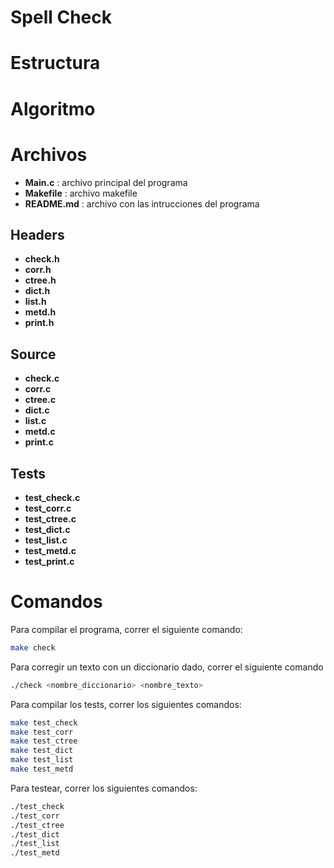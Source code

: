 # Spell Check

# Estructura
# Algoritmo
# Archivos
* **Main.c** : archivo principal del programa
* **Makefile** : archivo makefile
* **README.md** : archivo con las intrucciones del programa
## Headers
* **check.h**
* **corr.h**
* **ctree.h**
* **dict.h**
* **list.h**
* **metd.h**
* **print.h**
## Source
* **check.c**
* **corr.c**
* **ctree.c**
* **dict.c**
* **list.c**
* **metd.c**
* **print.c**
## Tests
* **test_check.c**
* **test_corr.c**
* **test_ctree.c**
* **test_dict.c**
* **test_list.c**
* **test_metd.c**
* **test_print.c**
# Comandos
Para compilar el programa, correr el siguiente comando:
```bash
make check 
```
Para corregir un texto con un diccionario dado, correr el siguiente comando
```bash
./check <nombre_diccionario> <nombre_texto>
```
Para compilar los tests, correr los siguientes comandos:
```bash
make test_check
make test_corr
make test_ctree
make test_dict
make test_list
make test_metd
```
Para testear, correr los siguientes comandos:
```bash
./test_check
./test_corr
./test_ctree
./test_dict
./test_list
./test_metd
```
